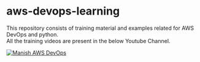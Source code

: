 # aws-devops-learning
This repository consists of training material and examples related for AWS DevOps and python.<br>
All the training videos are present in the below Youtube Channel.<br>

[![Manish AWS DevOps](https://www.youtube.com/channel/UCLuHDLQzcOIeXL0kTq5pZxA)](https://www.youtube.com/channel/UCLuHDLQzcOIeXL0kTq5pZxA)
